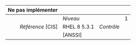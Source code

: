 
|           Ne pas implémenter    |    |    |    |
|----------------:|:---|---:|:---|
|                 |*Niveau*|| 1 |
|*Référence* [CIS]| RHEL 8 5.3.1 |*Contrôle*|  |
|                 |[ANSSI] ||  |

